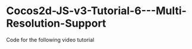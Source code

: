 Cocos2d-JS-v3-Tutorial-6---Multi-Resolution-Support
===================================================

Code for the following video tutorial 
